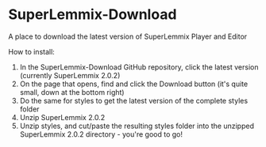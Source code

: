 # SuperLemmix-Download
A place to download the latest version of SuperLemmix Player and Editor

How to install:

1) In the SuperLemmix-Download GitHub repository, click the latest version (currently SuperLemmix 2.0.2)
2) On the page that opens, find and click the Download button (it's quite small, down at the bottom right)
3) Do the same for styles to get the latest version of the complete styles folder
4) Unzip SuperLemmix 2.0.2
5) Unzip styles, and cut/paste the resulting styles folder into the unzipped SuperLemmix 2.0.2 directory - you're good to go!
